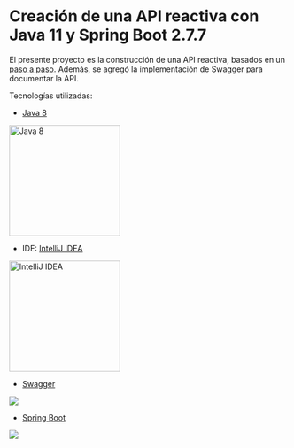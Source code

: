 # Creación de una API reactiva con Java 11 y Spring Boot 2.7.7

El presente proyecto es la construcción de una API reactiva, basados en un [paso a paso](https://www.cleveritgroup.com/blog/programacion-reactiva-con-spring-webflux-parte-2). Además,
se agregó la implementación de Swagger para documentar la API.
 
Tecnologías utilizadas:

 -  [Java 8](https://www.oracle.com/technetwork/java/javase/downloads/jdk8-downloads-2133151.html) 
 <image src="https://www.opencodez.com/wp-content/uploads/2018/02/Java-8-using-Examples.png" alt="Java 8" height="200">
 
 -  IDE: [IntelliJ IDEA](https://www.jetbrains.com/idea/) 
 <image src="https://pbs.twimg.com/profile_images/1206618215767584769/zl48EuhC_400x400.jpg" alt="IntelliJ IDEA" height="200">

 - [Swagger](https://swagger.io/) 
 <image src="https://upload.wikimedia.org/wikipedia/commons/a/ab/Swagger-logo.png">
 
  - [Spring Boot](https://spring.io/projects/spring-boot) 
 <image src="https://rubensa.files.wordpress.com/2021/05/spring-boot-logo.png">
 
 
